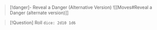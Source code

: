 > [!danger]- Reveal a Danger (Alternative Version)
> ![[Moves#Reveal a Danger (alternate version)]]

> [!Question] Roll
> `dice: 2d10 1d6`